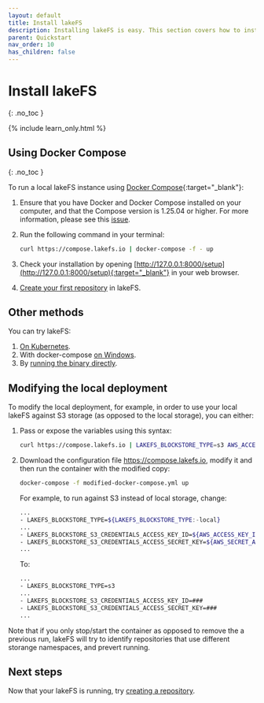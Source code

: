 ```yaml
---
layout: default
title: Install lakeFS
description: Installing lakeFS is easy. This section covers how to install lakeFS using docker compose.
parent: Quickstart
nav_order: 10
has_children: false
---
```


# Install lakeFS
{: .no_toc }

{% include learn_only.html %} 

## Using Docker Compose
{: .no_toc }

To run a local lakeFS instance using [Docker Compose](https://docs.docker.com/compose/){:target="_blank"}:

1. Ensure that you have Docker and Docker Compose installed on your computer, and that the Compose version is 1.25.04 or higher. For more information, please see this [issue](https://github.com/treeverse/lakeFS/issues/894). 

1. Run the following command in your terminal:

   ```bash
   curl https://compose.lakefs.io | docker-compose -f - up
   ```

1. Check your installation by opening [http://127.0.0.1:8000/setup](http://127.0.0.1:8000/setup){:target="_blank"} in your web browser.

1. [Create your first repository](repository.md) in lakeFS.

## Other methods

You can try lakeFS:

1. [On Kubernetes](more_quickstart_options.md#on-kubernetes-with-helm).
1. With docker-compose [on Windows](more_quickstart_options.md#docker-on-windows).
1. By [running the binary directly](more_quickstart_options.md#using-the-binary).

## Modifying the local deployment

To modify the local deployment, for example, in order to use your local lakeFS against S3 storage (as opposed to the local storage), you can either:
1. Pass or expose the variables using this syntax:

   ```bash
   curl https://compose.lakefs.io | LAKEFS_BLOCKSTORE_TYPE=s3 AWS_ACCESS_KEY_ID=YourAccessKeyValue AWS_SECRET_ACCESS_KEY=YourSecretKeyValue docker-compose -f - up
   ```
2. Download the configuration file https://compose.lakefs.io, modify it and then run the container with the modified copy:

   ```bash
   docker-compose -f modified-docker-compose.yml up
   ```

   For example, to run against S3 instead of local storage, change:
   ```bash
   ...
   - LAKEFS_BLOCKSTORE_TYPE=${LAKEFS_BLOCKSTORE_TYPE:-local}
   ...
   - LAKEFS_BLOCKSTORE_S3_CREDENTIALS_ACCESS_KEY_ID=${AWS_ACCESS_KEY_ID:-}
   - LAKEFS_BLOCKSTORE_S3_CREDENTIALS_ACCESS_SECRET_KEY=${AWS_SECRET_ACCESS_KEY:-}
   ...
   ```
   To:
   ```bash
   ...
   - LAKEFS_BLOCKSTORE_TYPE=s3
   ...
   - LAKEFS_BLOCKSTORE_S3_CREDENTIALS_ACCESS_KEY_ID=###
   - LAKEFS_BLOCKSTORE_S3_CREDENTIALS_ACCESS_SECRET_KEY=###
   ...
   ```
Note that if you only stop/start the container as opposed to remove the a previous run, lakeFS will try to identify repositories that use different storange namespaces, and prevert running.

## Next steps

Now that your lakeFS is running, try [creating a repository](repository.md).
